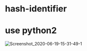 # hash-identifier
# use python2

![Screenshot_2020-06-19-15-31-49-1](https://user-images.githubusercontent.com/49472584/85113841-25346d80-b242-11ea-8ec4-3399880a2bcb.png)
